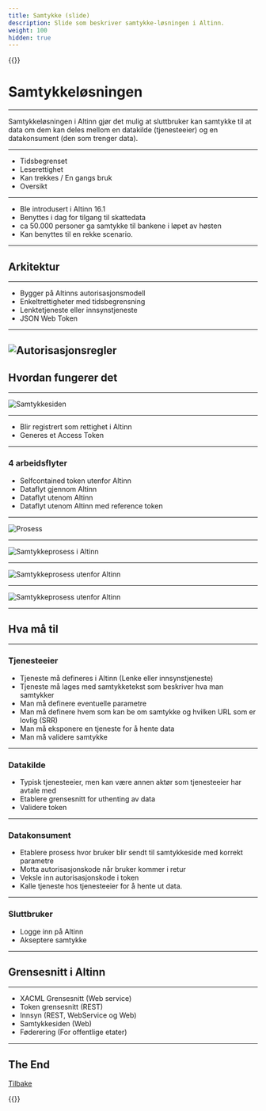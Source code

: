 ```yaml
---
title: Samtykke (slide) 
description: Slide som beskriver samtykke-løsningen i Altinn.
weight: 100
hidden: true
---
```

{{<revealjs transition="convex" progress="true" controls="true" history="true" center="true" >}}

# Samtykkeløsningen
---
Samtykkeløsningen i Altinn gjør det mulig at sluttbruker kan samtykke til at 
data om dem kan deles mellom en datakilde (tjenesteeier) og en datakonsument (den som trenger data). 
___
 - Tidsbegrenset
 - Leserettighet
 - Kan trekkes / En gangs bruk
 - Oversikt
___
 - Ble introdusert i Altinn 16.1
 - Benyttes i dag for tilgang til skattedata
 - ca 50.000 personer ga samtykke til bankene i løpet av høsten
 - Kan benyttes til en rekke scenario. 
---
## Arkitektur
___
 - Bygger på Altinns autorisasjonsmodell
 - Enkeltrettigheter med tidsbegrensning
 - Lenktetjeneste eller innsynstjeneste
 - JSON Web Token
___
![Autorisasjonsregler](authorization-rule.png)
---
## Hvordan fungerer det
___
![Samtykkesiden](../sluttbruker/samtykkesiden/samtykkeside.png)
___
 - Blir registrert som rettighet i Altinn
 - Generes et Access Token
___
### 4 arbeidsflyter
- Selfcontained token utenfor Altinn
- Dataflyt gjennom Altinn
- Dataflyt utenom Altinn
- Dataflyt utenom Altinn med reference token
___

![Prosess](../prosess.png)
___

![Samtykkeprosess i Altinn](consent-process-througaltinn.png)
___

![Samtykkeprosess utenfor Altinn](consent-process-outsidealtinn.png)
___

![Samtykkeprosess utenfor Altinn](consent-process-outsidealtinn-reference.png)

---


## Hva må til
___
### Tjenesteeier
- Tjeneste må defineres i Altinn (Lenke eller innsynstjeneste)
- Tjeneste må lages med samtykketekst som beskriver hva man samtykker
- Man må definere eventuelle parametre
- Man må definere hvem som kan be om samtykke og hvilken URL som er lovlig (SRR)
- Man må eksponere en tjeneste for å hente data
- Man må validere samtykke
___
### Datakilde
- Typisk tjenesteeier, men kan være annen aktør som tjenesteeier har avtale med
- Etablere grensesnitt for uthenting av data
- Validere token
___
### Datakonsument
- Etablere prosess hvor bruker blir sendt til samtykkeside med korrekt parametre
- Motta autorisasjonskode når bruker kommer i retur
- Veksle inn autorisasjonskode i token
- Kalle tjeneste hos tjenesteeier for å hente ut data. 
___
### Sluttbruker
- Logge inn på Altinn
- Akseptere samtykke
----
## Grensesnitt i Altinn
___
- XACML Grensesnitt (Web service)
- Token grensesnitt (REST)
- Innsyn (REST, WebService og Web)
- Samtykkesiden (Web)
- Føderering (For offentlige etater)
---
## The End

[Tilbake](../)

{{</revealjs>}}